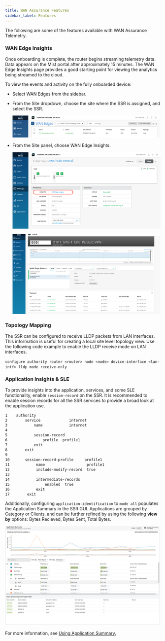```yaml
---
title: WAN Assurance Features
sidebar_label: Features
---
```


The following are some of the features available with WAN Assurance Telemetry.

### WAN Edge Insights

Once onboarding is complete, the router begins streaming telemetry data. Data appears on the Mist portal after approximately 15 minutes. The WAN Edge Insights page provides a good starting point for viewing the analytics being streamed to the cloud.

To view the events and activity on the fully onboarded device:

- Select WAN Edges from the sidebar. 
- From the Site dropdown, choose the site where the SSR is assigned, and select the SSR.
    
    ![Site Dropdown](/img/wan_site_assign5a.png)

- From the Site panel, choose WAN Edge Insights. 
    
    ![Link to WAN Edge Insights](/img/wan_site_assign5b.png)

    ![WAN Edge Insights](/img/wan_site_assign5.png)


### Topology Mapping

The SSR can be configured to receive LLDP packets from LAN interfaces. This information is useful for creating a local site level topology view. Use the following code example to enable the LLDP receive mode on LAN interfaces.

`configure authority router <router> node <node> device-interface <lan-intf> lldp mode receive-only`

### Application Insights & SLE

To provide insights into the application, services, and some SLE functionality, enable `session-record` on the SSR. It is recommended to enable session records for all the SSR services to provide a broad look at the application use.
```
1    authority
2        service             internet
3            name            internet
4
5            session-record
6                profile  profile1
7            exit
8        exit
9
10       session-record-profile     profile1
11            name                   profile1
12            include-modify-record  true
13
14            intermediate-records
15                enabled  true
16            exit
17        exit
```
Additionally, configuring `application-identification` to `mode all` populates the Application Summary in the SSR GUI. Applications are grouped by Category or Clients, and can be further refined by using the following **view by** options: Bytes Recieved, Bytes Sent, Total Bytes.

![Application Summary](/img/app_summary.png)

For more information, see [Using Application Summary.](how_to_use_app_summary.md)
